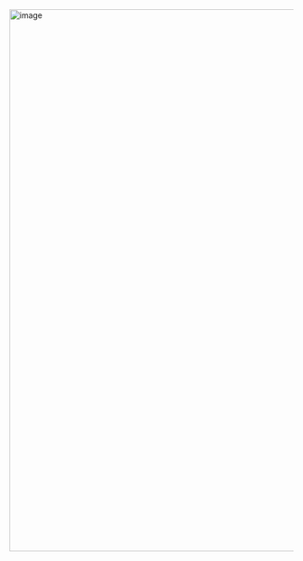 
<img width="960" alt="image" src="https://github.com/user-attachments/assets/8a1bf10d-aef1-41de-82ac-a434753d46b7">
